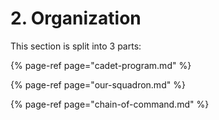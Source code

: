 # 2. Organization

 This section is split into 3 parts:

{% page-ref page="cadet-program.md" %}

{% page-ref page="our-squadron.md" %}

{% page-ref page="chain-of-command.md" %}



